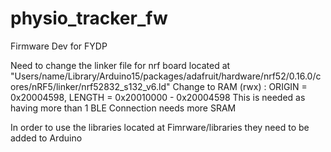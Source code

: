 # physio_tracker_fw
Firmware Dev for FYDP

Need to change the linker file for nrf board located at
"Users/name/Library/Arduino15/packages/adafruit/hardware/nrf52/0.16.0/cores/nRF5/linker/nrf52832_s132_v6.ld"
Change to RAM (rwx) :  ORIGIN = 0x20004598, LENGTH = 0x20010000 - 0x20004598
This is needed as having more than 1 BLE Connection needs more SRAM

In order to use the libraries located at Fimrware/libraries they need to be added to Arduino
